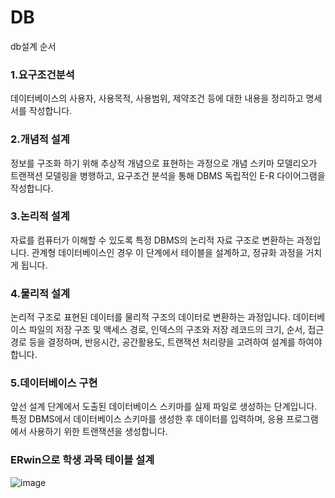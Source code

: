 # DB
db설계 순서
### 1.요구조건분석
데이터베이스의 사용자, 사용목적, 사용범위, 제약조건 등에 대한 내용을 정리하고 명세서를 작성합니다.
### 2.개념적 설계
정보를 구조화 하기 위해 추상적 개념으로 표현하는 과정으로 개념 스키마 모델리오가 트랜잭션 모델링을 병행하고, 
요구조건 분석을 통해 DBMS 독립적인 E-R 다이어그램을 작성합니다.
### 3.논리적 설계
자료를 컴퓨터가 이해할 수 있도록 특정 DBMS의 논리적 자료 구조로 변환하는 과정입니다. 
관계형 데이터베이스인 경우 이 단계에서 테이블을 설계하고, 정규화 과정을 거치게 됩니다.
### 4.물리적 설계
논리적 구조로 표현된 데이터를 물리적 구조의 데이터로 변환하는 과정입니다. 
데이터베이스 파일의 저장 구조 및 액세스 경로, 
인덱스의 구조와 저장 레코드의 크기, 순서, 접근 경로 등을 결정하며,
 반응시간, 공간활용도, 트랜잭션 처리량을 고려하여 설계를 하여야 합니다.
### 5.데이터베이스 구현
앞선 설계 단계에서 도출된 데이터베이스 스키마를 실제 파일로 생성하는 단계입니다.
 특정 DBMS에서 데이터베이스 스키마를 생성한 후 데이터를 입력하며, 
응용 프로그램에서 사용하기 위한 트랜잭션을 생성합니다. 

### ERwin으로 학생 과목 테이블 설계
![image](https://user-images.githubusercontent.com/57839278/198917557-ab520404-fd8e-4a08-809e-0b5dfd16268c.png)
